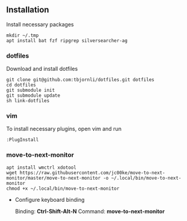 ## Installation

Install necessary packages

```
mkdir ~/.tmp
apt install bat fzf ripgrep silversearcher-ag
```

### dotfiles

Download and install dotfiles

```
git clone git@github.com:tbjornli/dotfiles.git dotfiles
cd dotfiles
git submodule init
git submodule update
sh link-dotfiles
```

### vim

To install necessary plugins, open vim and run

```
:PlugInstall
```

### move-to-next-monitor

```
apt install wmctrl xdotool
wget https://raw.githubusercontent.com/jc00ke/move-to-next-monitor/master/move-to-next-monitor -o ~/.local/bin/move-to-next-monitor
chmod +x ~/.local/bin/move-to-next-monitor
```

* Configure keyboard binding

  Binding: **Ctrl-Shift-Alt-N**
  Command: **move-to-next-monitor**
